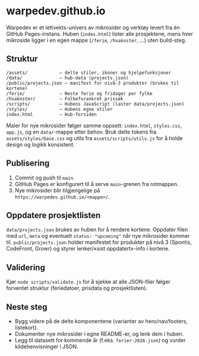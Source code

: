 # warpedev.github.io

Warpedev er et lettvekts-univers av mikrosider og verktøy levert fra én GitHub
Pages-instans. Huben (`index.html`) lister alle prosjektene, mens hver mikroside
ligger i en egen mappe (`/ferie`, `/hvakoster`, …) uten build-steg.

## Struktur

```
/assets/            – delte stiler, ikoner og hjelpefunksjoner
/data/              – hub-data (projects.json)
/public/projects.json – manifest for nivå-3 produkter (brukes til kortene)
/ferie/             – Neste ferie og fridager per fylke
/hvakoster/         – Folkeforankret prissøk
/scripts/           – Hubens JavaScript (laster data/projects.json)
/styles/            – Hubens egne stiler
index.html          – Hub-forsiden
```

Maler for nye mikrosider følger samme oppsett: `index.html`, `styles.css`,
`app.js`, og en `data/`-mappe etter behov. Bruk delte tokens fra
`assets/styles/base.css` og utils fra `assets/scripts/utils.js` for å holde
design og logikk konsistent.

## Publisering

1. Commit og push til `main`.
2. GitHub Pages er konfigurert til å serve `main`-grenen fra rotmappen.
3. Nye mikrosider blir tilgjengelige på `https://warpedev.github.io/<mappe>/`.

## Oppdatere prosjektlisten

`data/projects.json` brukes av huben for å rendere kortene. Oppdater filen med
`url`, `meta` og eventuelt `status: "upcoming"` når nye mikrosider kommer til.
`public/projects.json` holder manifestet for produkter på nivå 3 (Spontis,
CodeFront, Growr) og styrer lenker/«sist oppdatert»-info i kortene.

## Validering

Kjør `node scripts/validate.js` for å sjekke at alle JSON-filer følger forventet
struktur (feriedatoer, prisdata og prosjektlisten).

## Neste steg

- Bygg videre på de delte komponentene (varianter av hero/nav/footers, listekort).
- Dokumenter nye mikrosider i egne README-er, og lenk dem i huben.
- Legg til datasett for kommende år (f.eks. `ferier-2026.json`) og vurder kildehenvisninger i JSON.
